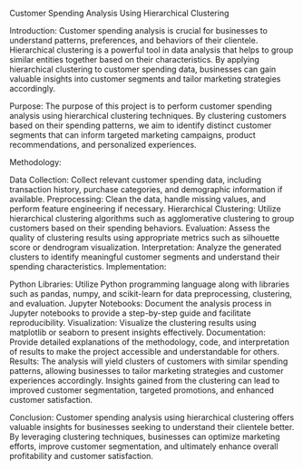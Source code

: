 Customer Spending Analysis Using Hierarchical Clustering

Introduction:
Customer spending analysis is crucial for businesses to understand patterns, preferences, and behaviors of their clientele. Hierarchical clustering is a powerful tool in data analysis that helps to group similar entities together based on their characteristics. By applying hierarchical clustering to customer spending data, businesses can gain valuable insights into customer segments and tailor marketing strategies accordingly.

Purpose:
The purpose of this project is to perform customer spending analysis using hierarchical clustering techniques. By clustering customers based on their spending patterns, we aim to identify distinct customer segments that can inform targeted marketing campaigns, product recommendations, and personalized experiences.

Methodology:

Data Collection: Collect relevant customer spending data, including transaction history, purchase categories, and demographic information if available.
Preprocessing: Clean the data, handle missing values, and perform feature engineering if necessary.
Hierarchical Clustering: Utilize hierarchical clustering algorithms such as agglomerative clustering to group customers based on their spending behaviors.
Evaluation: Assess the quality of clustering results using appropriate metrics such as silhouette score or dendrogram visualization.
Interpretation: Analyze the generated clusters to identify meaningful customer segments and understand their spending characteristics.
Implementation:

Python Libraries: Utilize Python programming language along with libraries such as pandas, numpy, and scikit-learn for data preprocessing, clustering, and evaluation.
Jupyter Notebooks: Document the analysis process in Jupyter notebooks to provide a step-by-step guide and facilitate reproducibility.
Visualization: Visualize the clustering results using matplotlib or seaborn to present insights effectively.
Documentation: Provide detailed explanations of the methodology, code, and interpretation of results to make the project accessible and understandable for others.
Results:
The analysis will yield clusters of customers with similar spending patterns, allowing businesses to tailor marketing strategies and customer experiences accordingly. Insights gained from the clustering can lead to improved customer segmentation, targeted promotions, and enhanced customer satisfaction.

Conclusion:
Customer spending analysis using hierarchical clustering offers valuable insights for businesses seeking to understand their clientele better. By leveraging clustering techniques, businesses can optimize marketing efforts, improve customer segmentation, and ultimately enhance overall profitability and customer satisfaction.
